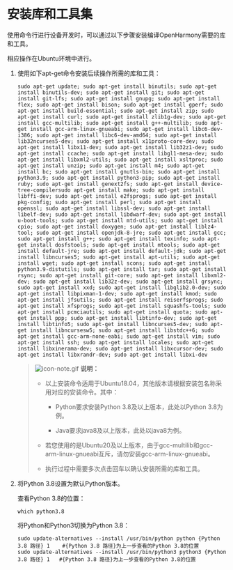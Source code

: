 # 安装库和工具集


使用命令行进行设备开发时，可以通过以下步骤安装编译OpenHarmony需要的库和工具。


相应操作在Ubuntu环境中进行。


1. 使用如下apt-get命令安装后续操作所需的库和工具：
   
   ```
   sudo apt-get update; sudo apt-get install binutils; sudo apt-get install binutils-dev; sudo apt-get install git; sudo apt-get install git-lfs; sudo apt-get install gnupg; sudo apt-get install flex; sudo apt-get install bison; sudo apt-get install gperf; sudo apt-get install build-essential; sudo apt-get install zip; sudo apt-get install curl; sudo apt-get install zlib1g-dev; sudo apt-get install gcc-multilib; sudo apt-get install g++-multilib; sudo apt-get install gcc-arm-linux-gnueabi; sudo apt-get install libc6-dev-i386; sudo apt-get install libc6-dev-amd64; sudo apt-get install lib32ncurses5-dev; sudo apt-get install x11proto-core-dev; sudo apt-get install libx11-dev; sudo apt-get install lib32z1-dev; sudo apt-get install ccache; sudo apt-get install libgl1-mesa-dev; sudo apt-get install libxml2-utils; sudo apt-get install xsltproc; sudo apt-get install unzip; sudo apt-get install m4; sudo apt-get install bc; sudo apt-get install gnutls-bin; sudo apt-get install python3.9; sudo apt-get install python3-pip; sudo apt-get install ruby; sudo apt-get install genext2fs; sudo apt-get install device-tree-compilersudo apt-get install make; sudo apt-get install libffi-dev; sudo apt-get install e2fsprogs; sudo apt-get install pkg-config; sudo apt-get install perl; sudo apt-get install openssl; sudo apt-get install libssl-dev; sudo apt-get install libelf-dev; sudo apt-get install libdwarf-dev; sudo apt-get install u-boot-tools; sudo apt-get install mtd-utils; sudo apt-get install cpio; sudo apt-get install doxygen; sudo apt-get install liblz4-tool; sudo apt-get install openjdk-8-jre; sudo apt-get install gcc; sudo apt-get install g++; sudo apt-get install texinfo; sudo apt-get install dosfstools; sudo apt-get install mtools; sudo apt-get install default-jre; sudo apt-get install default-jdk; sudo apt-get install libncurses5; sudo apt-get install apt-utils; sudo apt-get install wget; sudo apt-get install scons; sudo apt-get install python3.9-distutils; sudo apt-get install tar; sudo apt-get install rsync; sudo apt-get install git-core; sudo apt-get install libxml2-dev; sudo apt-get install lib32z-dev; sudo apt-get install grsync; sudo apt-get install xxd; sudo apt-get install libglib2.0-dev; sudo apt-get install libpixman-1-dev; sudo apt-get install kmod; sudo apt-get install jfsutils; sudo apt-get install reiserfsprogs; sudo apt-get install xfsprogs; sudo apt-get install squashfs-tools; sudo apt-get install pcmciautils; sudo apt-get install quota; sudo apt-get install ppp; sudo apt-get install libtinfo-dev; sudo apt-get install libtinfo5; sudo apt-get install libncurses5-dev; sudo apt-get install libncursesw5; sudo apt-get install libstdc++6; sudo apt-get install gcc-arm-none-eabi; sudo apt-get install vim; sudo apt-get install ssh; sudo apt-get install locales; sudo apt-get install libxinerama-dev; sudo apt-get install libxcursor-dev; sudo apt-get install libxrandr-dev; sudo apt-get install libxi-dev
   ```

   > ![icon-note.gif](public_sys-resources/icon-note.gif) **说明：**
   >
   > - 以上安装命令适用于Ubuntu18.04，其他版本请根据安装包名称采用对应的安装命令。其中：
   > 
   >   - Python要求安装Python 3.8及以上版本，此处以Python 3.8为例。
   > 
   >   - Java要求java8及以上版本，此处以java8为例。
   >
   > - 若您使用的是Ubuntu20及以上版本，由于gcc-multilib和gcc-arm-linux-gnueabi互斥，请勿安装gcc-arm-linux-gnueabi。
   > 
   > - 执行过程中需要多次点击回车以确认安装所需的库和工具。

2. 将Python 3.8设置为默认Python版本。
   
   查看Python 3.8的位置：

   
   ```
   which python3.8
   ```

   将Python和Python3切换为Python 3.8：
   
   ```
   sudo update-alternatives --install /usr/bin/python python {Python 3.8 路径} 1    #{Python 3.8 路径}为上一步查看的Python 3.8的位置
   sudo update-alternatives --install /usr/bin/python3 python3 {Python 3.8 路径} 1   #{Python 3.8 路径}为上一步查看的Python 3.8的位置
   ```
